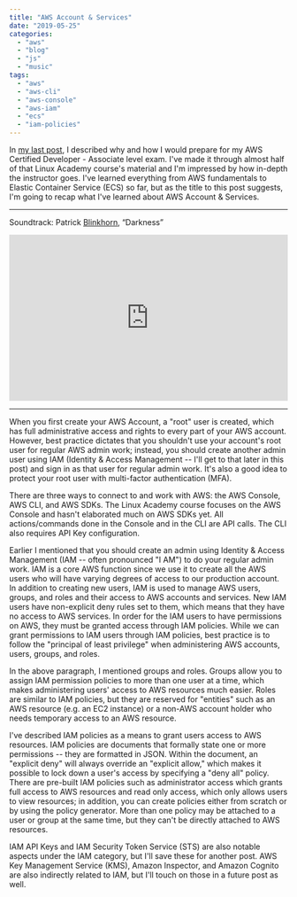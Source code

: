```yaml
---
title: "AWS Account & Services"
date: "2019-05-25"
categories: 
  - "aws"
  - "blog"
  - "js"
  - "music"
tags: 
  - "aws"
  - "aws-cli"
  - "aws-console"
  - "aws-iam"
  - "ecs"
  - "iam-policies"
---
```


In [my last post](https://blinkhorn.tech/blog/aws-certification-why-and-how/), I described why and how I would prepare for my AWS Certified Developer - Associate level exam. I've made it through almost half of that Linux Academy course's material and I'm impressed by how in-depth the instructor goes. I've learned everything from AWS fundamentals to Elastic Container Service (ECS) so far, but as the title to this post suggests, I'm going to recap what I've learned about AWS Account & Services.

* * *

Soundtrack: Patrick [Blinkhorn](https://soundcloud.com/blinkhorn), “Darkness”

<iframe width="100%" height="300" scrolling="no" frameborder="no" allow="autoplay" src="https://w.soundcloud.com/player/?url=https%3A//api.soundcloud.com/tracks/70200877&amp;color=%23ff5500&amp;auto_play=false&amp;hide_related=false&amp;show_comments=true&amp;show_user=true&amp;show_reposts=false&amp;show_teaser=true&amp;visual=true"></iframe>

* * *

When you first create your AWS Account, a "root" user is created, which has full administrative access and rights to every part of your AWS account. However, best practice dictates that you shouldn't use your account's root user for regular AWS admin work; instead, you should create another admin user using IAM (Identity & Access Management -- I'll get to that later in this post) and sign in as that user for regular admin work. It's also a good idea to protect your root user with multi-factor authentication (MFA).

There are three ways to connect to and work with AWS: the AWS Console, AWS CLI, and AWS SDKs. The Linux Academy course focuses on the AWS Console and hasn't elaborated much on AWS SDKs yet. All actions/commands done in the Console and in the CLI are API calls. The CLI also requires API Key configuration.

Earlier I mentioned that you should create an admin using Identity & Access Management (IAM -- often pronounced "I AM") to do your regular admin work. IAM is a core AWS function since we use it to create all the AWS users who will have varying degrees of access to our production account. In addition to creating new users, IAM is used to manage AWS users, groups, and roles and their access to AWS accounts and services. New IAM users have non-explicit deny rules set to them, which means that they have no access to AWS services. In order for the IAM users to have permissions on AWS, they must be granted access through IAM policies. While we can grant permissions to IAM users through IAM policies, best practice is to follow the "principal of least privilege" when administering AWS accounts, users, groups, and roles.

In the above paragraph, I mentioned groups and roles. Groups allow you to assign IAM permission policies to more than one user at a time, which makes administering users' access to AWS resources much easier. Roles are similar to IAM policies, but they are reserved for "entities" such as an AWS resource (e.g. an EC2 instance) or a non-AWS account holder who needs temporary access to an AWS resource.

I've described IAM policies as a means to grant users access to AWS resources. IAM policies are documents that formally state one or more permissions -- they are formatted in JSON. Within the document, an "explicit deny" will always override an "explicit allow," which makes it possible to lock down a user's access by specifying a "deny all" policy. There are pre-built IAM policies such as administrator access which grants full access to AWS resources and read only access, which only allows users to view resources; in addition, you can create policies either from scratch or by using the policy generator. More than one policy may be attached to a user or group at the same time, but they can't be directly attached to AWS resources.

IAM API Keys and IAM Security Token Service (STS) are also notable aspects under the IAM category, but I'll save these for another post. AWS Key Management Service (KMS), Amazon Inspector, and Amazon Cognito are also indirectly related to IAM, but I'll touch on those in a future post as well.

